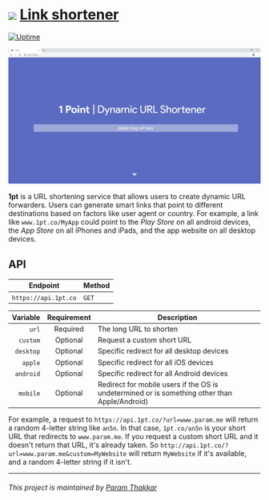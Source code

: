 # <img align="center" width="50" src="https://raw.githubusercontent.com/paramt/1pt/master/resources/favicon/android-chrome-512x512.png">  [Link shortener](https://www.1pt.co)

[![Uptime](https://img.shields.io/uptimerobot/ratio/m782561487-e7e43bdb0203a835e6713721.svg?style=flat-square)](https://status.param.me/782561487)

![Screenshot](resources/favicon/screenshot.jpg)

**1pt** is a URL shortening service that allows users to create dynamic URL forwarders. Users can generate smart links that point to different destinations based on factors like user agent or country. For example, a link like ```www.1pt.co/MyApp``` could point to the *Play Store* on all android devices, the *App Store* on all iPhones and iPads, and the app website on all desktop devices.

## API
| Endpoint | Method |
| -------- | ------ |
| `https://api.1pt.co` | `GET` |


| Variable    | Requirement | Description |
| ----------: | :---------: | ---------------------------------------------- |
| `url`       | Required    | The long URL to shorten                        |
| `custom`    | Optional    | Request a custom short URL                     |
| `desktop`   | Optional    | Specific redirect for all desktop devices      |
| `apple`     | Optional    | Specific redirect for all iOS devices          |
| `android`   | Optional    | Specific redirect for all Android devices      |
| `mobile`    | Optional    | Redirect for mobile users if the OS is undetermined or is something other than Apple/Android) |

For example, a request to `https://api.1pt.co/?url=www.param.me` will return a random 4-letter string like `an5n`. In that case, `1pt.co/an5n` is your short URL that redirects to `www.param.me`. If you request a custom short URL and it doesn't return that URL, it's already taken. So `http://api.1pt.co/?url=www.param.me&custom=MyWebsite` will return `MyWebsite` if it's available, and a random 4-letter string if it isn't.

-----
###### This project is maintained by [Param Thakkar](https://www.param.me)
